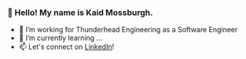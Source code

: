 ### 👋 Hello! My name is Kaid Mossburgh. 
- 🔭 I’m working for Thunderhead Engineering as a Software Engineer
- 🌱 I’m currently learning ...
- 📫 Let's connect on [LinkedIn](https://www.linkedin.com/in/kaid/)!  
<!--
**kdmoss/kdmoss** is a ✨ _special_ ✨ repository because its `README.md` (this file) appears on your GitHub profile.

Here are some ideas to get you started:

- 🔭 I’m currently working on ...
- 🌱 I’m currently learning ...
- 👯 I’m looking to collaborate on ...
- 🤔 I’m looking for help with ...
- 💬 Ask me about ...
- 📫 How to reach me: ...
- 😄 Pronouns: ...
- ⚡ Fun fact: ...
-->
